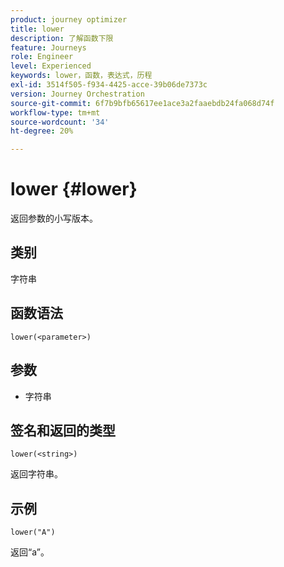 ```yaml
---
product: journey optimizer
title: lower
description: 了解函数下限
feature: Journeys
role: Engineer
level: Experienced
keywords: lower，函数，表达式，历程
exl-id: 3514f505-f934-4425-acce-39b06de7373c
version: Journey Orchestration
source-git-commit: 6f7b9bfb65617ee1ace3a2faaebdb24fa068d74f
workflow-type: tm+mt
source-wordcount: '34'
ht-degree: 20%

---
```


# lower {#lower}

返回参数的小写版本。

## 类别

字符串

## 函数语法

`lower(<parameter>)`

## 参数

* 字符串

## 签名和返回的类型

`lower(<string>)`

返回字符串。

## 示例

`lower("A")`

返回“a”。
